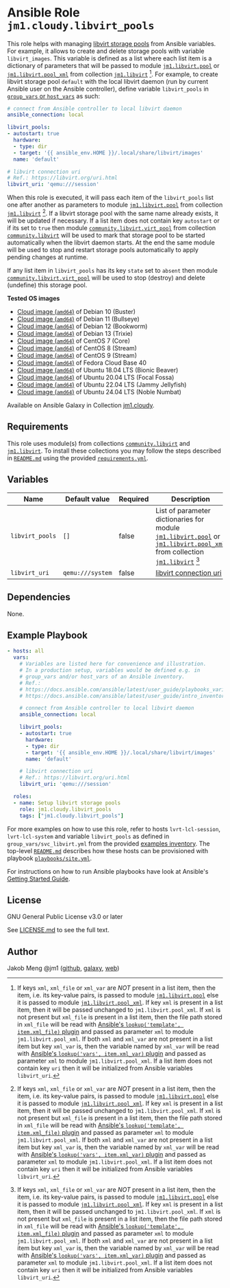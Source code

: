 # Ansible Role `jm1.cloudy.libvirt_pools`

This role helps with managing [libvirt storage pools][libvirt] from Ansible variables. For example, it allows to create
and delete storage pools with variable `libvirt_images`. This variable is defined as a list where each list item is a
dictionary of parameters that will be passed to module [`jm1.libvirt.pool`][jm1-libvirt-pool] or
[`jm1.libvirt.pool_xml`][jm1-libvirt-pool-xml] from collection [`jm1.libvirt`][galaxy-jm1-libvirt]
[^libvirt-pools-parameter]. For example, to create libvirt storage pool `default` with the local libvirt daemon (run by
current Ansible user on the Ansible controller), define variable `libvirt_pools` in [`group_vars` or `host_vars`][
ansible-inventory] as such:

```yml
# connect from Ansible controller to local libvirt daemon
ansible_connection: local

libvirt_pools:
- autostart: true
  hardware:
  - type: dir
  - target: '{{ ansible_env.HOME }}/.local/share/libvirt/images'
  name: 'default'

# libvirt connection uri
# Ref.: https://libvirt.org/uri.html
libvirt_uri: 'qemu:///session'
```

When this role is executed, it will pass each item of the `libvirt_pools` list one after another as parameters to module
[`jm1.libvirt.pool`][jm1-libvirt-pool] from collection [`jm1.libvirt`][galaxy-jm1-libvirt] [^libvirt-pools-parameter].
If a libvirt storage pool with the same name already exists, it will be updated if necessary. If a list item does not
contain key `autostart` or if its set to `true` then module [`community.libvirt.virt_pool`][community-libvirt-virt-pool]
from collection [`community.libvirt`][galaxy-community-libvirt] will be used to mark that storage pool to be started
automatically when the libvirt daemon starts. At the end the same module will be used to stop and restart storage pools
automatically to apply pending changes at runtime.

If any list item in `libvirt_pools` has its key `state` set to `absent` then module [`community.libvirt.virt_pool`][
community-libvirt-virt-pool] will be used to stop (destroy) and delete (undefine) this storage pool.

[ansible-inventory]: https://docs.ansible.com/ansible/latest/user_guide/intro_inventory.html
[community-libvirt-virt-pool]: https://docs.ansible.com/ansible/latest/collections/community/libvirt/virt_pool_module.html
[galaxy-community-libvirt]: https://galaxy.ansible.com/community/libvirt
[galaxy-jm1-libvirt]: https://galaxy.ansible.com/jm1/libvirt
[jm1-libvirt-pool]: https://github.com/JM1/ansible-collection-jm1-libvirt/blob/master/plugins/modules/pool.py
[jm1-libvirt-pool-xml]: https://github.com/JM1/ansible-collection-jm1-libvirt/blob/master/plugins/modules/pool_xml.py
[libvirt]: https://libvirt.org/

**Tested OS images**
- [Cloud image (`amd64`)](https://cdimage.debian.org/images/cloud/buster/daily/) of Debian 10 (Buster)
- [Cloud image (`amd64`)](https://cdimage.debian.org/images/cloud/bullseye/daily/) of Debian 11 (Bullseye)
- [Cloud image (`amd64`)](https://cdimage.debian.org/images/cloud/bookworm/daily/) of Debian 12 (Bookworm)
- [Cloud image (`amd64`)](https://cdimage.debian.org/images/cloud/trixie/daily/) of Debian 13 (Trixie)
- [Cloud image (`amd64`)](https://cloud.centos.org/centos/7/images/) of CentOS 7 (Core)
- [Cloud image (`amd64`)](https://cloud.centos.org/centos/8-stream/x86_64/images/) of CentOS 8 (Stream)
- [Cloud image (`amd64`)](https://cloud.centos.org/centos/9-stream/x86_64/images/) of CentOS 9 (Stream)
- [Cloud image (`amd64`)](https://download.fedoraproject.org/pub/fedora/linux/releases/40/Cloud/x86_64/images/) of Fedora Cloud Base 40
- [Cloud image (`amd64`)](https://cloud-images.ubuntu.com/bionic/current/) of Ubuntu 18.04 LTS (Bionic Beaver)
- [Cloud image (`amd64`)](https://cloud-images.ubuntu.com/focal/) of Ubuntu 20.04 LTS (Focal Fossa)
- [Cloud image (`amd64`)](https://cloud-images.ubuntu.com/jammy/) of Ubuntu 22.04 LTS (Jammy Jellyfish)
- [Cloud image (`amd64`)](https://cloud-images.ubuntu.com/noble/) of Ubuntu 24.04 LTS (Noble Numbat)

Available on Ansible Galaxy in Collection [jm1.cloudy](https://galaxy.ansible.com/jm1/cloudy).

## Requirements

This role uses module(s) from collections [`community.libvirt`][galaxy-community-libvirt] and [`jm1.libvirt`][
galaxy-jm1-libvirt]. To install these collections you may follow the steps described in [`README.md`][
jm1-cloudy-readme] using the provided [`requirements.yml`][jm1-cloudy-requirements].

[jm1-cloudy-readme]: ../../README.md
[jm1-cloudy-requirements]: ../../requirements.yml

## Variables

| Name            | Default value    | Required | Description |
| --------------- | ---------------- | -------- | ----------- |
| `libvirt_pools` | `[]`             | false    | List of parameter dictionaries for module [`jm1.libvirt.pool`][jm1-libvirt-pool] or [`jm1.libvirt.pool_xml`][jm1-libvirt-pool-xml] from collection [`jm1.libvirt`][galaxy-jm1-libvirt] [^libvirt-pools-parameter] |
| `libvirt_uri`   | `qemu:///system` | false    | [libvirt connection uri][libvirt-uri] |

[^libvirt-pools-parameter]: If keys `xml`, `xml_file` or `xml_var` are *NOT* present in a list item, then the item, i.e.
its key-value pairs, is passed to module [`jm1.libvirt.pool`][jm1-libvirt-pool] else it is passed to module
[`jm1.libvirt.pool_xml`][jm1-libvirt-pool-xml]. If key `xml` is present in a list item, then it will be passed unchanged
to `jm1.libvirt.pool_xml`. If `xml` is not present but `xml_file` is present in a list item, then the file path stored
in `xml_file` will be read with [Ansible's `lookup('template', item.xml_file)` plugin][template-lookup] and passed as
parameter `xml` to module `jm1.libvirt.pool_xml`. If both `xml` and `xml_var` are not present in a list item but key
`xml_var` is, then the variable named by `xml_var` will be read with [Ansible's `lookup('vars', item.xml_var)` plugin][
vars-lookup] and passed as parameter `xml` to module `jm1.libvirt.pool_xml`. If a list item does not contain key `uri`
then it will be initialized from Ansible variables `libvirt_uri`.

[libvirt-uri]: https://libvirt.org/uri.html
[template-lookup]: https://docs.ansible.com/ansible/latest/collections/ansible/builtin/template_lookup.html
[vars-lookup]: https://docs.ansible.com/ansible/latest/collections/ansible/builtin/vars_lookup.html

## Dependencies

None.

## Example Playbook

```yml
- hosts: all
  vars:
    # Variables are listed here for convenience and illustration.
    # In a production setup, variables would be defined e.g. in
    # group_vars and/or host_vars of an Ansible inventory.
    # Ref.:
    # https://docs.ansible.com/ansible/latest/user_guide/playbooks_variables.html
    # https://docs.ansible.com/ansible/latest/user_guide/intro_inventory.html

    # connect from Ansible controller to local libvirt daemon
    ansible_connection: local

    libvirt_pools:
    - autostart: true
      hardware:
      - type: dir
      - target: '{{ ansible_env.HOME }}/.local/share/libvirt/images'
      name: 'default'

    # libvirt connection uri
    # Ref.: https://libvirt.org/uri.html
    libvirt_uri: 'qemu:///session'

  roles:
  - name: Setup libvirt storage pools
    role: jm1.cloudy.libvirt_pools
    tags: ["jm1.cloudy.libvirt_pools"]
```

For more examples on how to use this role, refer to hosts `lvrt-lcl-session`, `lvrt-lcl-system` and variable
`libvirt_pools` as defined in `group_vars/svc_libvirt.yml` from the provided [examples inventory][inventory-example].
The top-level [`README.md`][jm1-cloudy-readme] describes how these hosts can be provisioned with playbook
[`playbooks/site.yml`][playbook-site-yml].

[inventory-example]: ../../inventory/
[playbook-site-yml]: ../../playbooks/site.yml

For instructions on how to run Ansible playbooks have look at Ansible's
[Getting Started Guide](https://docs.ansible.com/ansible/latest/network/getting_started/first_playbook.html).

## License

GNU General Public License v3.0 or later

See [LICENSE.md](../../LICENSE.md) to see the full text.

## Author

Jakob Meng
@jm1 ([github](https://github.com/jm1), [galaxy](https://galaxy.ansible.com/jm1), [web](http://www.jakobmeng.de))

